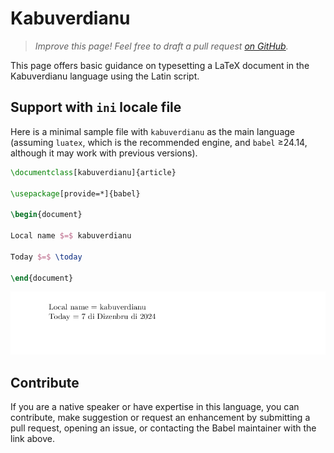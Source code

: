 # Kabuverdianu

<blockquote>
  <p><em>Improve this page! Feel free to draft a pull request <a href="https://github.com/latex3/babel/tree/docs/docs">on GitHub</a>.</em></p>
</blockquote>

This page offers basic guidance on typesetting a LaTeX document in the
Kabuverdianu language using the Latin script.

## Support with `ini` locale file

Here is a minimal sample file with `kabuverdianu` as the main language
(assuming `luatex`, which is the recommended engine, and `babel` ≥24.14,
although it may work with previous versions).

```tex
\documentclass[kabuverdianu]{article}

\usepackage[provide=*]{babel}

\begin{document}

Local name $=$ kabuverdianu

Today $=$ \today

\end{document}
```

![](../media/locale-kabuverdianu.png)

## Contribute

If you are a native speaker or have expertise in this language, you can
contribute, make suggestion or request an enhancement by submitting a
pull request, opening an issue, or contacting the Babel maintainer with
the link above.
